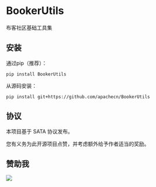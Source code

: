 # BookerUtils

布客社区基础工具集

## 安装

通过pip（推荐）：

```
pip install BookerUtils
```

从源码安装：

```
pip install git+https://github.com/apachecn/BookerUtils
```


## 协议

本项目基于 SATA 协议发布。

您有义务为此开源项目点赞，并考虑额外给予作者适当的奖励。

## 赞助我

![](https://home.apachecn.org/img/about/donate.jpg)

